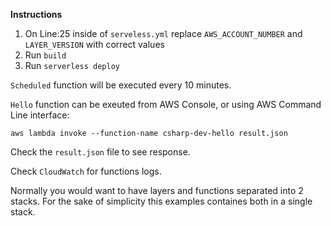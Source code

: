 **Instructions**

1. On Line:25 inside of `serveless.yml` replace `AWS_ACCOUNT_NUMBER` and `LAYER_VERSION` with correct values
2. Run `build`
3. Run `serverless deploy`

`Scheduled` function will be executed every 10 minutes. 

`Hello` function can be exeuted from AWS Console, or using AWS Command Line interface:

`aws lambda invoke --function-name csharp-dev-hello result.json`

Check the `result.json` file to see response.

Check `CloudWatch` for functions logs.

Normally you would want to have layers and functions separated into 2 stacks. For the sake of simplicity this examples containes both in a single stack. 